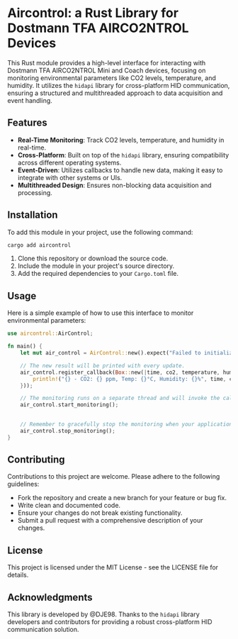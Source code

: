 
# Aircontrol: a Rust Library for Dostmann TFA AIRCO2NTROL Devices

This Rust module provides a high-level interface for interacting with Dostmann TFA AIRCO2NTROL Mini and Coach devices, focusing on monitoring environmental parameters like CO2 levels, temperature, and humidity. It utilizes the `hidapi` library for cross-platform HID communication, ensuring a structured and multithreaded approach to data acquisition and event handling.

## Features

- **Real-Time Monitoring**: Track CO2 levels, temperature, and humidity in real-time.
- **Cross-Platform**: Built on top of the `hidapi` library, ensuring compatibility across different operating systems.
- **Event-Driven**: Utilizes callbacks to handle new data, making it easy to integrate with other systems or UIs.
- **Multithreaded Design**: Ensures non-blocking data acquisition and processing.

## Installation

To add this module in your project, use the following command:

```rust
cargo add aircontrol
```

1. Clone this repository or download the source code.
2. Include the module in your project's source directory.
3. Add the required dependencies to your `Cargo.toml` file.

## Usage

Here is a simple example of how to use this interface to monitor environmental parameters:

```rust
use aircontrol::AirControl;

fn main() {
    let mut air_control = AirControl::new().expect("Failed to initialize the AirControl interface");

    // The new result will be printed with every update.
    air_control.register_callback(Box::new(|time, co2, temperature, humidity| {
        println!("{} - CO2: {} ppm, Temp: {}°C, Humidity: {}%", time, co2, temperature, humidity);
    }));

    // The monitoring runs on a separate thread and will invoke the callback with new data.
    air_control.start_monitoring();
    

    // Remember to gracefully stop the monitoring when your application is closing or when you need to stop it.
    air_control.stop_monitoring();
}
```

## Contributing

Contributions to this project are welcome. Please adhere to the following guidelines:

- Fork the repository and create a new branch for your feature or bug fix.
- Write clean and documented code.
- Ensure your changes do not break existing functionality.
- Submit a pull request with a comprehensive description of your changes.

## License

This project is licensed under the MIT License - see the LICENSE file for details.

## Acknowledgments

This library is developed by @DJE98. Thanks to the `hidapi` library developers and contributors for providing a robust cross-platform HID communication solution.
